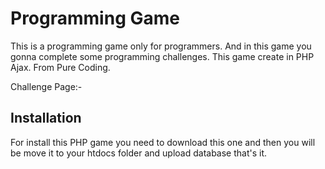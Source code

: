 
# Programming Game

This is a programming game only for programmers. And in this game you gonna complete some programming challenges. This game create in PHP Ajax. From Pure Coding.


Challenge Page:-


## Installation 

For install this PHP game you need to download this one and then you will be move it to your htdocs folder and upload database that's it.


